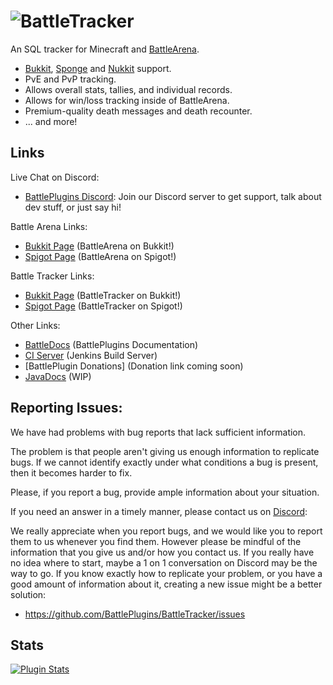 ![BattleTracker](https://wiki.battleplugins.org/images/0/0c/BattleTracker.png "BattleTracker")
==========

An SQL tracker for Minecraft and [BattleArena](https://github.com/BattlePlugins/BattleArena). 
* [Bukkit](http://bukkit.org), [Sponge](https://www.spongepowered.org/) and [Nukkit](https://nukkitx.com/) support.
* PvE and PvP tracking.
* Allows overall stats, tallies, and individual records.
* Allows for win/loss tracking inside of BattleArena.
* Premium-quality death messages and death recounter.
* ... and more!

Links
------------
Live Chat on Discord:
* [BattlePlugins Discord](https://discord.gg/tMVPVJf): Join our Discord server to get support, talk about dev stuff, or just say hi!


Battle Arena Links:
* [Bukkit Page](https://dev.bukkit.org/projects/battlearena) (BattleArena on Bukkit!)
* [Spigot Page](http://spigotmc.org/resources/battlearena.2164/) (BattleArena on Spigot!)

Battle Tracker Links:
* [Bukkit Page](http://dev.bukkit.org/projects/battletracker/) (BattleTracker on Bukkit!)
* [Spigot Page](http://spigotmc.org/resources/battletracker.2165/) (BattleTracker on Spigot!)

Other Links:
* [BattleDocs](http://docs.battleplugins.org) (BattlePlugins Documentation)
* [CI Server](http://ci.battleplugins.org/job/BattlePlugins/job/BattleTracker/) (Jenkins Build Server)
* [BattlePlugin Donations] (Donation link coming soon)
* [JavaDocs](http://rainbowcraft.sytes.net/javadocs/battletracker/apidocs/) (WIP)

Reporting Issues:
---------
We have had problems with bug reports that lack sufficient information.


The problem is that people aren't giving us enough information to 
replicate bugs. If we cannot identify exactly under what conditions 
a bug is present, then it becomes harder to fix. 

Please, if you report a bug, provide ample information about your situation. 


If you need an answer in a timely manner, please contact us on [Discord](https://discord.gg/tMVPVJf): 

We really appreciate when you report bugs, and we would like you to report them to us whenever you find them.
However please be mindful of the information that you give us and/or how you contact us. If you really have no 
idea where to start, maybe a 1 on 1 conversation on Discord may be the way to go. If you know exactly how to replicate your problem, or 
you have a good amount of information about it, creating a new issue might be a better solution:


* https://github.com/BattlePlugins/BattleTracker/issues

Stats
------------
[![Plugin Stats](https://bstats.org/signatures/bukkit/BattleTracker.svg "Plugin Stats")](https://bstats.org/plugin/bukkit/BattleTracker)
